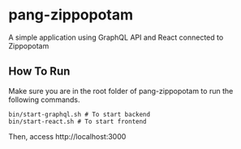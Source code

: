 # pang-zippopotam

A simple application using GraphQL API and React connected to Zippopotam

## How To Run

Make sure you are in the root folder of pang-zippopotam to run the following commands.

```
bin/start-graphql.sh # To start backend
bin/start-react.sh # To start frontend
```

Then, access http://localhost:3000
